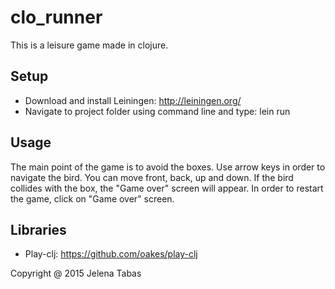 # clo_runner

This is a leisure game made in clojure.


## Setup

* Download and install Leiningen: http://leiningen.org/
* Navigate to project folder using command line and type: lein run


## Usage

The main point of the game is to avoid the boxes.
Use arrow keys in order to navigate the bird. You can move front, back, up and down.
If the bird collides with the box, the "Game over" screen will appear.
In order to restart the game, click on "Game over" screen.


## Libraries


* Play-clj: https://github.com/oakes/play-clj


Copyright @ 2015 Jelena Tabas
